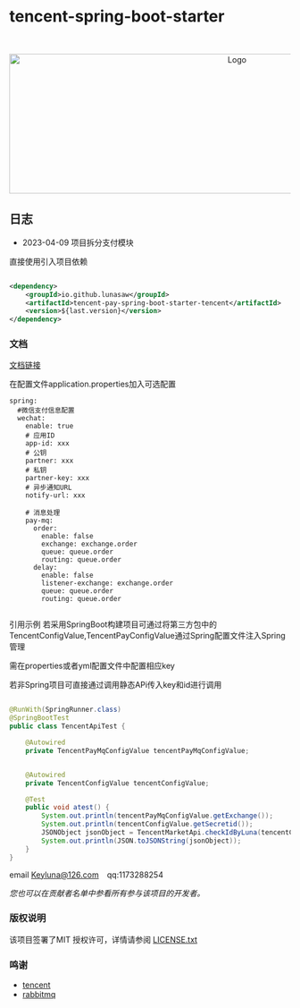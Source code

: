 # tencent-spring-boot-starter

<!-- PROJECT LOGO -->
<br />
<p align="center">
  <a href="https://github.com/lunasaw/tencent-spring-boot-starter/">
    <img src="https://tva1.sinaimg.cn/large/008i3skNgy1grlpk1p1wwj30hb0a0ab2.jpg" alt="Logo" width="800" height="250">
  </a>
</p>

## 日志

- 2023-04-09 项目拆分支付模块

直接使用引入项目依赖

```xml

<dependency>
    <groupId>io.github.lunasaw</groupId>
    <artifactId>tencent-pay-spring-boot-starter-tencent</artifactId>
    <version>${last.version}</version>
</dependency>
```

### 文档

[文档链接](https://lunasaw.github.io/tencent-spring-boot-starter/)

在配置文件application.properties加入可选配置

```text
spring:
  #微信支付信息配置
  wechat:
    enable: true
    # 应用ID
    app-id: xxx
    # 公钥
    partner: xxx
    # 私钥
    partner-key: xxx
    # 异步通知URL
    notify-url: xxx

    # 消息处理
    pay-mq:
      order:
        enable: false
        exchange: exchange.order
        queue: queue.order
        routing: queue.order
      delay:
        enable: false
        listener-exchange: exchange.order
        queue: queue.order
        routing: queue.order


```

引用示例 若采用SpringBoot构建项目可通过将第三方包中的TencentConfigValue,TencentPayConfigValue通过Spring配置文件注入Spring管理

需在properties或者yml配置文件中配置相应key

若非Spring项目可直接通过调用静态APi传入key和id进行调用

```java

@RunWith(SpringRunner.class)
@SpringBootTest
public class TencentApiTest {

    @Autowired
    private TencentPayMqConfigValue tencentPayMqConfigValue;


    @Autowired
    private TencentConfigValue tencentConfigValue;

    @Test
    public void atest() {
        System.out.println(tencentPayMqConfigValue.getExchange());
        System.out.println(tencentConfigValue.getSecretid());
        JSONObject jsonObject = TencentMarketApi.checkIdByLuna(tencentConfigValue.getSkyEyeSecretid(), tencentConfigValue.getSkyEyeSecretkey(), "陈章月", "xxxx");
        System.out.println(JSON.toJSONString(jsonObject));
    }
}

```

email Keyluna@126.com &ensp; qq:1173288254

*您也可以在贡献者名单中参看所有参与该项目的开发者。*

### 版权说明

该项目签署了MIT 授权许可，详情请参阅 [LICENSE.txt](https://github.com/lunasaw/luna-commons/blob/master/LICENSE)

### 鸣谢[]()

- [tencent]()
- [rabbitmq]()

